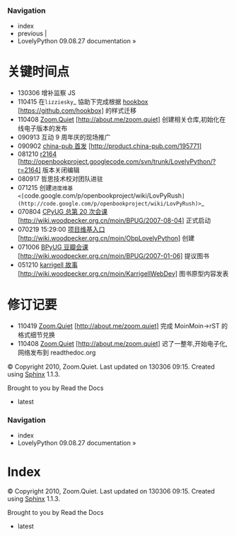 ### Navigation

*   index
*   previous |
*   LovelyPython 09.08.27 documentation »

# 关键时间点

*   130306 增补监察 JS
*   110415 在`lizziesky`_ 協助下完成根据 [hookbox](https://github.com/hookbox) [https://github.com/hookbox] 的样式迁移
*   110408 [Zoom.Quiet](http://about.me/zoom.quiet) [http://about.me/zoom.quiet] 创建相关仓库,初始化在线电子版本的发布
*   090913 互动 9 周年庆的现场推广
*   090902 [china-pub 首发](http://product.china-pub.com/195771) [http://product.china-pub.com/195771]
*   081210 [r2164](http://openbookproject.googlecode.com/svn/trunk/LovelyPython/?r=2164) [http://openbookproject.googlecode.com/svn/trunk/LovelyPython/?r=2164] 版本关闭编辑
*   080917 哲思技术校对团队进驻
*   071215 创建`进度维基 <[`code.google.com/p/openbookproject/wiki/LovPyRush`](http://code.google.com/p/openbookproject/wiki/LovPyRush)>`_
*   070804 [CPyUG 总第 20 次会课](http://wiki.woodpecker.org.cn/moin/BPUG/2007-08-04) [http://wiki.woodpecker.org.cn/moin/BPUG/2007-08-04] 正式启动
*   070219 15:29:00 [项目维基入口](http://wiki.woodpecker.org.cn/moin/ObpLovelyPython) [http://wiki.woodpecker.org.cn/moin/ObpLovelyPython] 创建
*   071006 [BPyUG 豆瓣会课](http://wiki.woodpecker.org.cn/moin/BPUG/2007-01-06) [http://wiki.woodpecker.org.cn/moin/BPUG/2007-01-06] 提议图书
*   051210 [karrigell 故事](http://wiki.woodpecker.org.cn/moin/KarrigellWebDev) [http://wiki.woodpecker.org.cn/moin/KarrigellWebDev] 图书原型内容发表

# 修订记要

*   110419 [Zoom.Quiet](http://about.me/zoom.quiet) [http://about.me/zoom.quiet] 完成 MoinMoin->rST 的格式细节兑换
*   110408 [Zoom.Quiet](http://about.me/zoom.quiet) [http://about.me/zoom.quiet] 迟了一整年,开始电子化,网络发布到 readthedoc.org

© Copyright 2010, Zoom.Quiet. Last updated on 130306 09:15. Created using [Sphinx](http://sphinx.pocoo.org/) 1.1.3.

Brought to you by Read the Docs

*   latest

### Navigation

*   index
*   LovelyPython 09.08.27 documentation »

# Index

© Copyright 2010, Zoom.Quiet. Last updated on 130306 09:15. Created using [Sphinx](http://sphinx.pocoo.org/) 1.1.3.

Brought to you by Read the Docs

*   latest